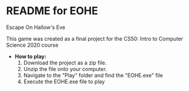 # README for EOHE
Escape On Hallow's Eve

This game was created as a final project for the CS50: Intro to Computer Science 2020 course

* **How to play:**
  1. Download the project as a zip file.
  2. Unzip the file onto your computer.
  3. Navigate to the "Play" folder and find the "EOHE.exe" file
  4. Execute the EOHE.exe file to play
